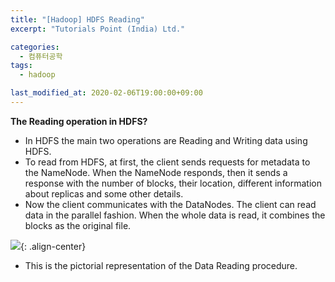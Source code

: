 ```yaml
---
title: "[Hadoop] HDFS Reading"
excerpt: "Tutorials Point (India) Ltd."

categories:
  - 컴퓨터공학
tags:
  - hadoop

last_modified_at: 2020-02-06T19:00:00+09:00
---
```


**The Reading operation in HDFS?**  
  - In HDFS the main two operations are Reading and Writing data using HDFS.
  - To read from HDFS, at first, the client sends requests for metadata to the NameNode. When the NameNode responds, then it sends a response with the number of blocks, their location, different information about replicas and some other details.
  - Now the client communicates with the DataNodes. The client can read data in the parallel fashion. When the whole data is read, it combines the blocks as the original file.  

![](https://eliotjang.github.io/assets/images/hadoop/hdfs-reading.png){: .align-center}  

  - This is the pictorial representation of the Data Reading procedure.  


